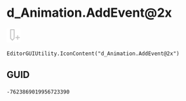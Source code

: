 # d_Animation.AddEvent@2x
![](/img/d_Animation.AddEvent@2x.png)

``` CSharp
EditorGUIUtility.IconContent("d_Animation.AddEvent@2x")
```
## GUID
```
-7623869019956723390
```
